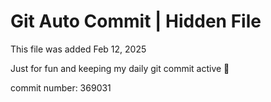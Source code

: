 # Git Auto Commit | Hidden File

This file was added Feb 12, 2025

Just for fun and keeping my daily git commit active 🤪

commit number: 369031
